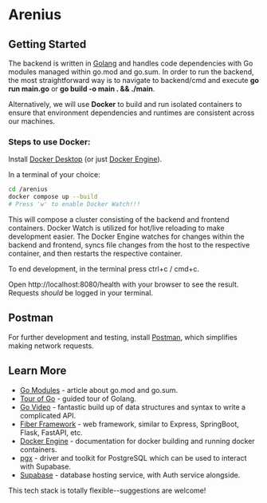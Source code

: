 # Arenius

## Getting Started
The backend is written in [Golang](https://go.dev/learn/) and handles code dependencies with Go modules managed within go.mod and go.sum.
In order to run the backend, the most straightforward way is to navigate to backend/cmd and execute **go run main.go** or 
**go build -o main . && ./main**.

Alternatively, we will use **Docker** to build and run isolated containers to ensure that environment dependencies and runtimes are consistent across our machines. 

### Steps to use Docker:
Install [Docker Desktop](https://docs.docker.com/get-started/get-docker/) (or just [Docker Engine](https://docs.docker.com/engine/install/)). 

In a terminal of your choice:

```bash
cd /arenius
docker compose up --build
# Press 'w' to enable Docker Watch!!!
```

This will compose a cluster consisting of the backend and frontend containers.
Docker Watch is utilized for hot/live reloading to make development easier. The Docker Engine
watches for changes within the backend and frontend, syncs file changes from
the host to the respective container, and then restarts the respective container.  

To end development, in the terminal press ctrl+c / cmd+c.

Open http://localhost:8080/health with your browser to see the result. Requests *should* be logged in your terminal. 

## Postman
For further development and testing, install [Postman](https://www.postman.com/downloads/), which simplifies making network requests.

## Learn More
- [Go Modules](https://faun.pub/understanding-go-mod-and-go-sum-5fd7ec9bcc34) - article about go.mod and go.sum.
- [Tour of Go](https://go.dev/tour/welcome/1) - guided tour of Golang.
- [Go Video](https://youtu.be/8uiZC0l4Ajw?si=YJq6z9nqTN-B-c8c) - fantastic build up of data structures and syntax to write a complicated API.
- [Fiber Framework](https://docs.gofiber.io/) - web framework, similar to Express, SpringBoot, Flask, FastAPI, etc.
- [Docker Engine](https://docs.docker.com/engine/) - documentation for docker building and running docker containers.    
- [pgx](https://pkg.go.dev/github.com/jackc/pgx) - driver and toolkit for PostgreSQL which can be used to interact with Supabase.
- [Supabase](https://supabase.com/docs) - database hosting service, with Auth service alongside.  

This tech stack is totally flexible--suggestions are welcome!
